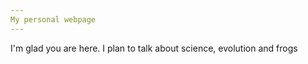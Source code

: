 ```yaml
---
My personal webpage
---
```


I'm glad you are here. I plan to talk about science, evolution and frogs
